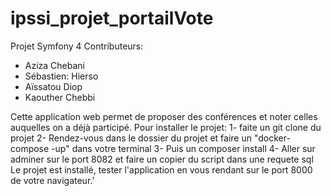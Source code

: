 # ipssi_projet_portailVote
Projet Symfony 4 
Contributeurs: 
- Aziza Chebani
- Sébastien: Hierso
- Aïssatou Diop
- Kaouther Chebbi

Cette application web permet de  proposer des conférences et noter celles auquelles on a déjà participé.
Pour installer le projet: 
1- faite un git clone du projet
2- Rendez-vous dans le dossier du projet et faire un "docker-compose -up" dans votre terminal
3- Puis un composer install
4- Aller sur adminer sur le port 8082 et faire un copier du script dans une requete sql
 Le projet est installé, tester l'application en vous rendant sur le port 8000 de votre navigateur.’

